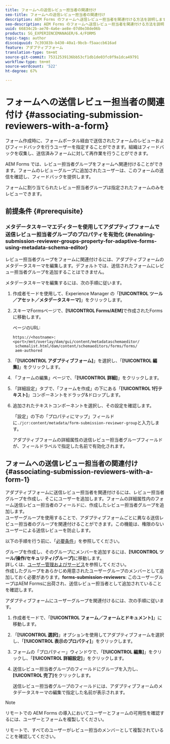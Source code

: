 ```yaml
---
title: フォームへの送信レビュー担当者の関連付け
seo-title: フォームへの送信レビュー担当者の関連付け
description: AEM Forms のフォームへ送信レビュー担当者を関連付ける方法を説明します。関連付けられたレビュー担当者は、送信されたフォームをフォームポータル経由でレビューします。
seo-description: AEM Forms のフォームへ送信レビュー担当者を関連付ける方法を説明します。関連付けられたレビュー担当者は、送信されたフォームをフォームポータル経由でレビューします。
uuid: 66834c2b-ae70-4a6e-ae8e-07d0e38de06b
products: SG_EXPERIENCEMANAGER/6.4/FORMS
topic-tags: author
discoiquuid: 7c39383b-b430-40a1-9bcb-f5aaccb616ad
feature: アダプティブフォーム
translation-type: tm+mt
source-git-commit: 75312539136bb53cf1db1de03fc0f9a1dca49791
workflow-type: tm+mt
source-wordcount: '522'
ht-degree: 67%

---
```



# フォームへの送信レビュー担当者の関連付け  {#associating-submission-reviewers-with-a-form}

フォーム作成時に、フォームポータル経由で送信されたフォームのレビューおよびフィードバックを行うユーザーを指定することができます。組織はフィードバックを収集し、送信済みフォームに対して再作業を行うことができます。

AEM Forms では、レビュー担当者グループをフォームへ関連付けることができます。フォームのレビューグループに追加されたユーザーは、このフォームの送信を確認し、フィードバックを提供します。

フォームに割り当てられたレビュー担当者グループは指定されたフォームのみをレビューできます。

## 前提条件 {#prerequisite}

### メタデータスキーマエディターを使用してアダプティブフォームで送信レビュー担当者グループのプロパティを有効化 {#enabling-submission-reviewer-groups-property-for-adaptive-forms-using-metadata-schema-editor}

レビュー担当者グループをフォームに関連付けるには、アダプティブフォームのメタデータスキーマを編集します。デフォルトでは、送信されたフォームにレビュー担当者グループを追加することはできません。

メタデータスキーマを編集するには、次の手順に従います。

1. 作成者モードを使用して、Experience Manager の「**[!UICONTROL ツール／アセット／メタデータスキーマ]**」をクリックします。
1. スキーマFormsページで、**[!UICONTROL Forms/AEM]**&#x200B;で作成されたFormsに移動します。

   ページのURL:

   ```
   https://<hostname>:<port>/mnt/overlay/dam/gui/content/metadataschemaeditor/
    schemalist.html/dam/content/schemaeditors/forms/forms/
    aem-authored
   ```

1. 「**[!UICONTROL アダプティブフォーム]**」を選択し、「**[!UICONTROL 編集]**」をクリックします。
1. 「フォームの編集」ページで、「**[!UICONTROL 詳細]**」をクリックします。
1. 「詳細設定」タブで、「フォームを作成」の下にある「**[!UICONTROL 1行テキスト]**」コンポーネントをドラッグ&amp;ドロップします。
1. 追加されたテキストコンポーネントを選択し、その設定を確認します。

   「設定」の下の「プロパティにマップ」フィールドに`./jcr:content/metadata/form-submission-reviewer-group`と入力します。

   アダプティブフォームの詳細属性の送信レビュー担当者グループフィールドが、フィールドラベルで指定した名前で有効化されます。

## フォームへの送信レビュー担当者の関連付け {#associating-submission-reviewers-with-a-form-1}

アダプティブフォームに送信レビュー担当者を関連付けるには、レビュー担当者グループを作成し、そこにユーザーを追加します。フォームの詳細属性内のフォーム送信レビュー担当者のフィールドに、作成したレビュー担当者グループを追加します。\
ユーザーグループを使用することで、アダプティブフォームごとに異なる送信レビュー担当者のグループを関連付けることができます。この機能は、権限のないユーザーによる送信レビューを防止します。

以下の手順を行う前に、「[必要条件](/help/forms/using/adding-reviewers-form.md#prerequisite)」を参照してください。

グループを作成し、そのグループにメンバーを追加するには、**[!UICONTROL ツール/操作/セキュリティ/グループ]**&#x200B;に移動します。\
詳しくは、[ユーザー管理およびサービス](/help/sites-administering/security.md)を参照してください。\
作成したグループをあらかじめ用意されたユーザーグループのメンバーとして追加しておく必要があります。**forms-submission-reviewers**: このユーザーグループはAEM Formsに出荷され、送信レビュー担当者として追加されていることを確認します。

アダプティブフォームにユーザーグループを関連付けるには、次の手順に従います。

1. 作成者モードで、「**[!UICONTROL フォーム／フォームとドキュメント]**」に移動します。
1. 「**[!UICONTROL 選択]**」オプションを使用してアダプティブフォームを選択し、「**[!UICONTROL 表示のプロパティ]**」をクリックします。
1. フォームの「プロパティー」ウィンドウで、「**[!UICONTROL 編集]**」をクリックし、「**[!UICONTROL 詳細設定]**」をクリックします。
1. 送信レビュー担当者グループのフィールドにグループを入力し、**[!UICONTROL 完了]**&#x200B;をクリックします。

   送信レビュー担当者グループのフィールドには、アダプティブフォームのメタデータスキーマの編集で指定した名前が表示されます。

>[!NOTE]
>
>リモートでの AEM Forms の導入においてユーザーとフォームの可用性を確認するには、ユーザーとフォームを複製してください。
>
>リモートで、すべてのユーザーがレビュー担当のメンバーとして複製されていることを確認してください。

